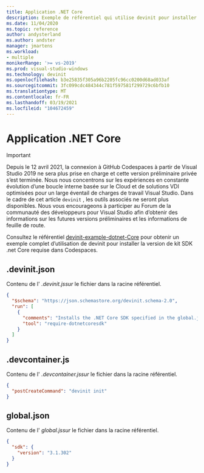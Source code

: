 ```yaml
---
title: Application .NET Core
description: Exemple de référentiel qui utilise devinit pour installer un kit SDK .NET Core spécifique.
ms.date: 11/04/2020
ms.topic: reference
author: andysterland
ms.author: andster
manager: jmartens
ms.workload:
- multiple
monikerRange: '>= vs-2019'
ms.prod: visual-studio-windows
ms.technology: devinit
ms.openlocfilehash: b3e25835f305a96b2205fc96cc0200d68ad033af
ms.sourcegitcommit: 3fc099cdc484344c781f597581f299729c6bfb10
ms.translationtype: MT
ms.contentlocale: fr-FR
ms.lasthandoff: 03/19/2021
ms.locfileid: "104672459"
---
```

# <a name="net-core-app"></a>Application .NET Core

> [!IMPORTANT]
> Depuis le 12 avril 2021, la connexion à GitHub Codespaces à partir de Visual Studio 2019 ne sera plus prise en charge et cette version préliminaire privée s’est terminée. Nous nous concentrons sur les expériences en constante évolution d’une boucle interne basée sur le Cloud et de solutions VDI optimisées pour un large éventail de charges de travail Visual Studio. Dans le cadre de cet article `devinit` , les outils associés ne seront plus disponibles. Nous vous encourageons à participer au Forum de la communauté des développeurs pour Visual Studio afin d’obtenir des informations sur les futures versions préliminaires et les informations de feuille de route.

Consultez le référentiel [devinit-example-dotnet-Core](https://github.com/microsoft/devinit-example-dotnet-core) pour obtenir un exemple complet d’utilisation de devinit pour installer la version de kit SDK .net Core requise dans Codespaces.

## <a name="devinitjson"></a>.devinit.json

Contenu de l' _.devinit.jssur_ le fichier dans la racine référentiel.

```json
{
  "$schema": "https://json.schemastore.org/devinit.schema-2.0",
  "run": [
    {
      "comments": "Installs the .NET Core SDK specified in the global.json file.",
      "tool": "require-dotnetcoresdk"
    }
  ]
}
```

## <a name="devcontainerjson"></a>.devcontainer.js

Contenu de l' _.devcontainer.jssur_ le fichier dans la racine référentiel.

```json
{
  "postCreateCommand": "devinit init"
}
```

## <a name="globaljson"></a>global.json

Contenu de l' _global.jssur_ le fichier dans la racine référentiel.

```json
{
  "sdk": {
    "version": "3.1.302"
  }
}
```
